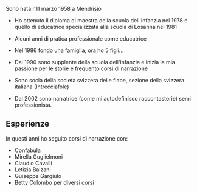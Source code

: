 Sono nata l'11 marzo 1958 a Mendrisio

- Ho ottenuto il diploma di maestra della scuola dell'infanzia nel 1978 e quello di educatrice specializzata alla scuola di Losanna nel 1981
- Alcuni anni di pratica professionale come educatrice

- Nel 1986 fondo una famiglia, ora ho 5 figli...

- Dal 1990 sono supplente della scuola dell'infanzia e inizia la mia passione per le storie e frequento corsi di narrazione

- Sono socia della societ&agrave; svizzera delle fiabe, sezione della svizzera italiana (Intrecciafole)

- Dal 2002 sono narratrice (come mi autodefinisco raccontastorie) semi professionista.
 

## Esperienze
In questi anni ho seguito corsi di narrazione con:

- Confabula
- Mirella Guglielmoni
- Claudio Cavalli
- Letizia Balzani
- Guiseppe Gargiulo
- Betty Colombo per diversi corsi